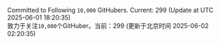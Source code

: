 Committed to Following `10,000` GitHubers. Current: <!-- FOLLOWING_COUNT -->299<!-- FOLLOWING_COUNT --> (Update at UTC <!-- LAST_UPDATED -->2025-06-01 18:20:35<!-- LAST_UPDATED -->)<br>
致力于关注`10,000`个GitHuber。当前：<!-- FOLLOWING_COUNT -->299<!-- FOLLOWING_COUNT --> (更新于北京时间 <!-- LAST_UPDATED_CST -->2025-06-02 02:20:35<!-- LAST_UPDATED_CST -->)
